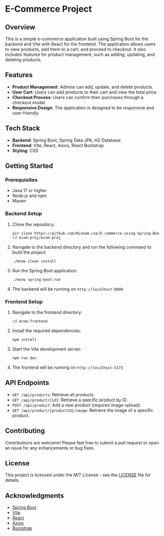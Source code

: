 # E-Commerce Project

## Overview
This is a simple e-commerce application built using Spring Boot for the backend and Vite with React for the frontend. The application allows users to view products, add them to a cart, and proceed to checkout. It also includes features for product management, such as adding, updating, and deleting products.

## Features
- **Product Management**: Admins can add, update, and delete products.
- **User Cart**: Users can add products to their cart and view the total price.
- **Checkout Process**: Users can confirm their purchases through a checkout modal.
- **Responsive Design**: The application is designed to be responsive and user-friendly.

## Tech Stack
- **Backend**: Spring Boot, Spring Data JPA, H2 Database
- **Frontend**: Vite, React, Axios, React Bootstrap
- **Styling**: CSS

## Getting Started

### Prerequisites
- Java 17 or higher
- Node.js and npm
- Maven

### Backend Setup
1. Clone the repository:
   ```bash
   git clone https://github.com/Hisham-cse/E-commerce-using-Spring-Boot-in-Backend.git
   cd ecom-proj/ecom-proj
   ```

2. Navigate to the backend directory and run the following command to build the project:
   ```bash
   ./mvnw clean install
   ```

3. Run the Spring Boot application:
   ```bash
   ./mvnw spring-boot:run
   ```

4. The backend will be running on `http://localhost:8080`.

### Frontend Setup
1. Navigate to the frontend directory:
   ```bash
   cd ecom-frontend
   ```

2. Install the required dependencies:
   ```bash
   npm install
   ```

3. Start the Vite development server:
   ```bash
   npm run dev
   ```

4. The frontend will be running on `http://localhost:5173`.

## API Endpoints
- `GET /api/products`: Retrieve all products.
- `GET /api/product/{id}`: Retrieve a specific product by ID.
- `POST /api/product`: Add a new product (requires image upload).
- `GET /api/product/{productId}/image`: Retrieve the image of a specific product.

## Contributing
Contributions are welcome! Please feel free to submit a pull request or open an issue for any enhancements or bug fixes.

## License
This project is licensed under the MIT License - see the [LICENSE](LICENSE) file for details.

## Acknowledgments
- [Spring Boot](https://spring.io/projects/spring-boot)
- [Vite](https://vitejs.dev/)
- [React](https://reactjs.org/)
- [Axios](https://axios-http.com/)
- [Bootstrap](https://getbootstrap.com/)
